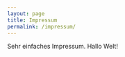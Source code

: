 ```yaml
---
layout: page
title: Impressum
permalink: /impressum/
---
```


Sehr einfaches Impressum. Hallo Welt!
